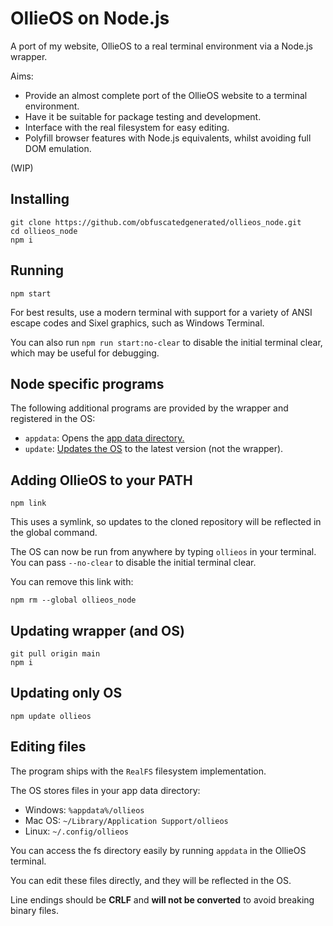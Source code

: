 # OllieOS on Node.js

A port of my website, OllieOS to a real terminal environment via a Node.js wrapper.

Aims:
- Provide an almost complete port of the OllieOS website to a terminal environment.
- Have it be suitable for package testing and development.
- Interface with the real filesystem for easy editing.
- Polyfill browser features with Node.js equivalents, whilst avoiding full DOM emulation.

(WIP)

## Installing

```
git clone https://github.com/obfuscatedgenerated/ollieos_node.git
cd ollieos_node
npm i
```

## Running

`npm start`

For best results, use a modern terminal with support for a variety of ANSI escape codes and Sixel graphics, such as Windows Terminal.

You can also run `npm run start:no-clear` to disable the initial terminal clear, which may be useful for debugging.

## Node specific programs

The following additional programs are provided by the wrapper and registered in the OS:
- `appdata`: Opens the [app data directory.](#editing-files)
- `update`: [Updates the OS](#updating-only-os) to the latest version (not the wrapper).

## Adding OllieOS to your PATH

`npm link`

This uses a symlink, so updates to the cloned repository will be reflected in the global command.

The OS can now be run from anywhere by typing `ollieos` in your terminal. You can pass `--no-clear` to disable the initial terminal clear.

You can remove this link with:

`npm rm --global ollieos_node`

## Updating wrapper (and OS)

```
git pull origin main
npm i
```

## Updating only OS

`npm update ollieos`

## Editing files

The program ships with the `RealFS` filesystem implementation. 

The OS stores files in your app data directory:

- Windows: `%appdata%/ollieos`
- Mac OS: `~/Library/Application Support/ollieos`
- Linux: `~/.config/ollieos`

You can access the fs directory easily by running `appdata` in the OllieOS terminal.

You can edit these files directly, and they will be reflected in the OS.

Line endings should be **CRLF** and **will not be converted** to avoid breaking binary files.
